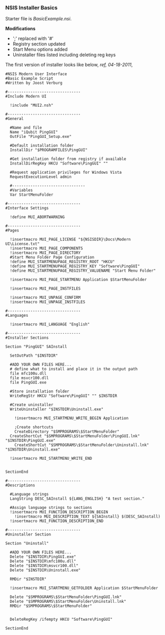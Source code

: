 ### NSIS Installer Basics
Starter file is *BasicExample.nsi*.

**Modifications**  
- ';' replaced with '#'
- Registry section updated
- Start Menu options added
- Uninstaller files listed including deleting reg keys

The first version of installer looks like below, *ref, 04-18-2011*,

    #NSIS Modern User Interface
    #Basic Example Script
    #Written by Joost Verburg

    #--------------------------------
    #Include Modern UI

      !include "MUI2.nsh"

    #--------------------------------
    #General

      #Name and file
      Name "iQubit PingGUI"
      OutFile "PingGUI_Setup.exe"

      #Default installation folder
      InstallDir "$PROGRAMFILES\PingGUI"
      
      #Get installation folder from registry if available
      InstallDirRegKey HKCU "Software\PingGUI" ""

      #Request application privileges for Windows Vista
      RequestExecutionLevel admin
      
      #--------------------------------
      #Variables
      Var StartMenuFolder

    #--------------------------------
    #Interface Settings

      !define MUI_ABORTWARNING

    #--------------------------------
    #Pages

      !insertmacro MUI_PAGE_LICENSE "${NSISDIR}\Docs\Modern UI\License.txt"
      !insertmacro MUI_PAGE_COMPONENTS
      !insertmacro MUI_PAGE_DIRECTORY
      #Start Menu Folder Page Configuration
      !define MUI_STARTMENUPAGE_REGISTRY_ROOT "HKCU" 
      !define MUI_STARTMENUPAGE_REGISTRY_KEY "Software\PingGUI" 
      !define MUI_STARTMENUPAGE_REGISTRY_VALUENAME "Start Menu Folder"
      
      !insertmacro MUI_PAGE_STARTMENU Application $StartMenuFolder

      !insertmacro MUI_PAGE_INSTFILES
      
      !insertmacro MUI_UNPAGE_CONFIRM
      !insertmacro MUI_UNPAGE_INSTFILES
      
    #--------------------------------
    #Languages
    
      !insertmacro MUI_LANGUAGE "English"

    #--------------------------------
    #Installer Sections

    Section "PingGUI" SAInstall

      SetOutPath "$INSTDIR"
      
      #ADD YOUR OWN FILES HERE...
      # define what to install and place it in the output path
      file mfc100u.dll
      file msvcr100.dll
      file PingGUI.exe
      
      #Store installation folder
      WriteRegStr HKCU "Software\PingGUI" "" $INSTDIR
      
      #Create uninstaller
      WriteUninstaller "$INSTDIR\Uninstall.exe"
      
        !insertmacro MUI_STARTMENU_WRITE_BEGIN Application
        
        ;Create shortcuts
        CreateDirectory "$SMPROGRAMS\$StartMenuFolder"
      CreateShortCut "$SMPROGRAMS\$StartMenuFolder\PingGUI.lnk" "$INSTDIR\PingGUI.exe"
        CreateShortCut "$SMPROGRAMS\$StartMenuFolder\Uninstall.lnk" "$INSTDIR\Uninstall.exe"
      
      !insertmacro MUI_STARTMENU_WRITE_END


    SectionEnd

    #--------------------------------
    #Descriptions

      #Language strings
      LangString DESC_SAInstall ${LANG_ENGLISH} "A test section."

      #Assign language strings to sections
      !insertmacro MUI_FUNCTION_DESCRIPTION_BEGIN
        !insertmacro MUI_DESCRIPTION_TEXT ${SAInstall} $(DESC_SAInstall)
      !insertmacro MUI_FUNCTION_DESCRIPTION_END

    #--------------------------------
    #Uninstaller Section

    Section "Uninstall"

      #ADD YOUR OWN FILES HERE...
      Delete "$INSTDIR\PingGUI.exe"
      Delete "$INSTDIR\mfc100u.dll"
      Delete "$INSTDIR\msvcr100.dll"
      Delete "$INSTDIR\Uninstall.exe"

      RMDir "$INSTDIR"

      !insertmacro MUI_STARTMENU_GETFOLDER Application $StartMenuFolder

      Delete "$SMPROGRAMS\$StartMenuFolder\PingGUI.lnk"
      Delete "$SMPROGRAMS\$StartMenuFolder\Uninstall.lnk"
      RMDir "$SMPROGRAMS\$StartMenuFolder"


      DeleteRegKey /ifempty HKCU "Software\PingGUI"

    SectionEnd